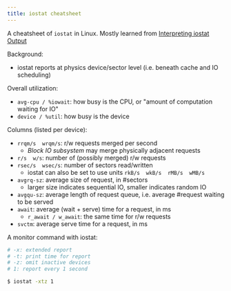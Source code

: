 ```yaml
---
title: iostat cheatsheet
---
```


A cheatsheet of `iostat` in Linux. Mostly learned from [Interpreting iostat Output](https://blog.serverfault.com/2010/07/06/777852755/)

Background:

- iostat reports at physics device/sector level (i.e. beneath cache and IO scheduling)

Overall utilization:

- `avg-cpu / %iowait`: how busy is the CPU, or "amount of computation waiting for IO"
- `device / %util`: how busy is the device

Columns (listed per device):

- `rrqm/s  wrqm/s`: r/w requests merged per second
    - *Block IO subsystem* may merge physically adjacent requests
- `r/s  w/s`: number of (possibly merged) r/w requests
- `rsec/s  wsec/s`: number of sectors read/written
    - iostat can also be set to use units `rkB/s  wkB/s  rMB/s  wMB/s`
- `avgrq-sz`: average size of request, in #sectors
    - larger size indicates sequential IO, smaller indicates random IO
- `avgqu-sz`: average length of request queue, i.e. average #request waiting to be served
- `await`: average (wait + serve) time for a request, in ms
    - `r_await / w_await`: the same time for r/w requests
- `svctm`: average serve time for a request, in ms

A monitor command with iostat:

```bash
# -x: extended report
# -t: print time for report
# -z: omit inactive devices
# 1: report every 1 second

$ iostat -xtz 1
```

